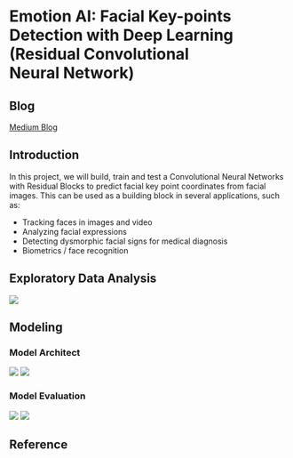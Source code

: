 # Emotion AI: Facial Key-points Detection with Deep Learning (Residual Convolutional Neural Network)

## Blog

[Medium Blog](https://baotramduong.medium.com/emotion-ai-facial-key-points-detection-with-deep-learning-residual-convolutional-neural-network-83fedd9977f2)

## Introduction

In this project, we will build, train and test a Convolutional Neural Networks
with Residual Blocks to predict facial key point coordinates from facial images. This can be used as a building block in several applications, such as:

* Tracking faces in images and video
* Analyzing facial expressions
* Detecting dysmorphic facial signs for medical diagnosis
* Biometrics / face recognition

## Exploratory Data Analysis

<img src = '../main/Data & Images/Facial Key Points.png' />

## Modeling

### Model Architect

<img src = '../main/Data & Images/Convolution & Identity Block.png' />

<img src = '../main/Data & Images/Deep Residual NN.png' />

### Model Evaluation

<img src = '../main/Data & Images/acc_loss_curve.png' />

<img src = '../main/Data & Images/prediction.png' />

## Reference

